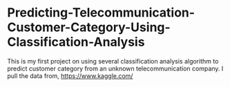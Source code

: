 # Predicting-Telecommunication-Customer-Category-Using-Classification-Analysis
This is my first project on using several classification analysis algorithm to predict customer category from an unknown telecommunication company. I pull the data from, https://www.kaggle.com/
